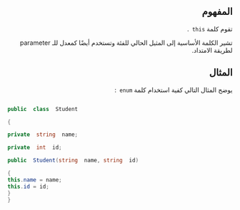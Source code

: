<div dir="rtl">



## المفهوم 
تقوم كلمة
`this `.

تشير الكلمة الأساسية إلى المثيل الحالي للفئة وتستخدم أيضًا كمعدل للـ parameter لطريقة الامتداد.

  

## المثال

يوضح المثال التالي كفية استخدام كلمة `enum `:

</div>

  

```C#

public  class  Student

{

private  string  name;

private  int  id;

public  Student(string  name, string  id)

{
this.name = name;
this.id = id;
}
}
```
  
